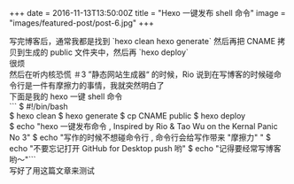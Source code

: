 +++
date = 2016-11-13T13:50:00Z
title = "Hexo 一键发布 shell 命令"
image =  "images/featured-post/post-6.jpg"
+++
  
写完博客后，通常我都是找到 \`hexo clean hexo generate\` 然后再把 CNAME 拷贝到生成的 public 文件夹中，然后再 \`hexo deploy\`  
很烦  
然后在听内核恐慌 ＃3 ”静态网站生成器“ 的时候，Rio 说到在写博客的时候碰命令行是一件有摩擦力的事情，我就突然明白了  
下面是我的 hexo 一键 shell 命令  
\`\`\` $ #!/bin/bash  
 $ hexo clean $ hexo generate $ cp CNAME public $ hexo deploy  
 $ echo "hexo 一键发布命令 , Inspired by Rio & Tao Wu on the Kernal Panic No 3" $ echo "写作的时候不想碰命令行 , 命令行会给写作带来 "摩擦力" " $ echo "不要忘记打开 GitHub for Desktop push 哟" $ echo "记得要经常写博客哟～"\`\`\`  
写好了用这篇文章来测试